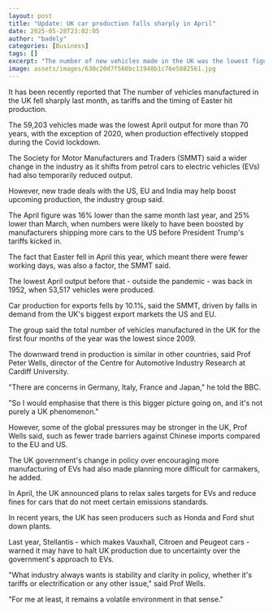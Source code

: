 ```yaml
---
layout: post
title: "Update: UK car production falls sharply in April"
date: 2025-05-28T23:02:05
author: "badely"
categories: [Business]
tags: []
excerpt: "The number of new vehicles made in the UK was the lowest figure for April - outside the pandemic - since 1952."
image: assets/images/630c20d7f560bc11948b1c76e5882561.jpg
---
```


It has been recently reported that The number of vehicles manufactured in the UK fell sharply last month, as tariffs and the timing of Easter hit production.

The 59,203 vehicles made was the lowest April output for more than 70 years, with the exception of 2020, when production effectively stopped during the Covid lockdown.

The Society for Motor Manufacturers and Traders (SMMT) said a wider change in the industry as it shifts from petrol cars to electric vehicles (EVs) had also temporarily reduced output.

However, new trade deals with the US, EU and India may help boost upcoming production, the industry group said.

The April figure was 16% lower than the same month last year, and 25% lower than March, when numbers were likely to have been boosted by manufacturers shipping more cars to the US before President Trump's tariffs kicked in.

The fact that Easter fell in April this year, which meant there were fewer working days, was also a factor, the SMMT said.

The lowest April output before that - outside the pandemic - was back in 1952, when 53,517 vehicles were produced. 

Car production for exports fells by 10.1%, said the SMMT, driven by falls in demand from the UK's biggest export markets the US and EU. 

The group said the total number of vehicles manufactured in the UK for the first four months of the year was the lowest since 2009.

The downward trend in production is similar in other countries, said Prof Peter Wells, director of the Centre for Automotive Industry Research at Cardiff University.

"There are concerns in Germany, Italy, France and Japan," he told the BBC.

"So I would emphasise that there is this bigger picture going on, and it's not purely a  UK phenomenon."

However, some of the global pressures may be stronger in the UK, Prof Wells said, such as fewer trade barriers against Chinese imports compared to the EU and US.

The UK government's change in policy over encouraging more manufacturing of EVs had also made planning more difficult for carmakers, he added.

In April, the UK announced plans to relax sales targets for EVs and reduce fines for cars that do not meet certain emissions standards.

In recent years, the UK has seen producers such as Honda and Ford shut down plants. 

Last year, Stellantis - which makes Vauxhall, Citroen and Peugeot cars - warned it may have to halt UK production due to uncertainty over the government's approach to EVs. 

"What industry always wants is stability and clarity in policy, whether it's tariffs or electrification or any other issue," said Prof Wells.

"For me at least, it remains a volatile environment in that sense."

